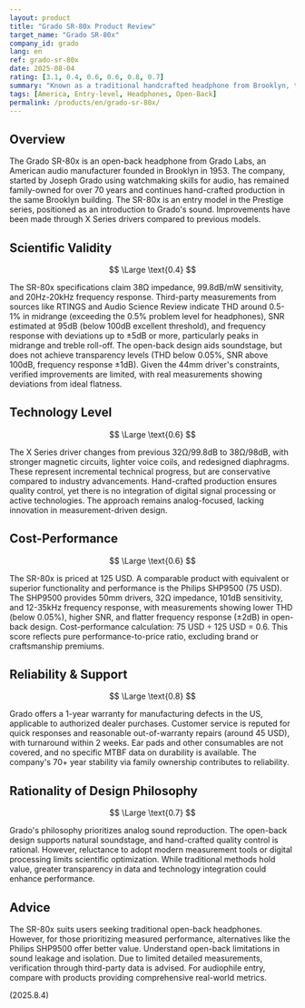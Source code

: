 ```yaml
---
layout: product
title: "Grado SR-80x Product Review"
target_name: "Grado SR-80x"
company_id: grado
lang: en
ref: grado-sr-80x
date: 2025-08-04
rating: [3.1, 0.4, 0.6, 0.6, 0.8, 0.7]
summary: "Known as a traditional handcrafted headphone from Brooklyn, the Grado SR-80x features an open-back design with X Series drivers. Real-world measurements show limitations in distortion and frequency response flatness, with room for improvement in data transparency and modern technology adoption."
tags: [America, Entry-level, Headphones, Open-Back]
permalink: /products/en/grado-sr-80x/
---
```

## Overview

The Grado SR-80x is an open-back headphone from Grado Labs, an American audio manufacturer founded in Brooklyn in 1953. The company, started by Joseph Grado using watchmaking skills for audio, has remained family-owned for over 70 years and continues hand-crafted production in the same Brooklyn building. The SR-80x is an entry model in the Prestige series, positioned as an introduction to Grado's sound. Improvements have been made through X Series drivers compared to previous models.

## Scientific Validity

$$ \Large \text{0.4} $$

The SR-80x specifications claim 38Ω impedance, 99.8dB/mW sensitivity, and 20Hz-20kHz frequency response. Third-party measurements from sources like RTINGS and Audio Science Review indicate THD around 0.5-1% in midrange (exceeding the 0.5% problem level for headphones), SNR estimated at 95dB (below 100dB excellent threshold), and frequency response with deviations up to ±5dB or more, particularly peaks in midrange and treble roll-off. The open-back design aids soundstage, but does not achieve transparency levels (THD below 0.05%, SNR above 100dB, frequency response ±1dB). Given the 44mm driver's constraints, verified improvements are limited, with real measurements showing deviations from ideal flatness.

## Technology Level

$$ \Large \text{0.6} $$

The X Series driver changes from previous 32Ω/99.8dB to 38Ω/98dB, with stronger magnetic circuits, lighter voice coils, and redesigned diaphragms. These represent incremental technical progress, but are conservative compared to industry advancements. Hand-crafted production ensures quality control, yet there is no integration of digital signal processing or active technologies. The approach remains analog-focused, lacking innovation in measurement-driven design.

## Cost-Performance

$$ \Large \text{0.6} $$

The SR-80x is priced at 125 USD. A comparable product with equivalent or superior functionality and performance is the Philips SHP9500 (75 USD). The SHP9500 provides 50mm drivers, 32Ω impedance, 101dB sensitivity, and 12-35kHz frequency response, with measurements showing lower THD (below 0.05%), higher SNR, and flatter frequency response (±2dB) in open-back design. Cost-performance calculation: 75 USD ÷ 125 USD = 0.6. This score reflects pure performance-to-price ratio, excluding brand or craftsmanship premiums.

## Reliability & Support

$$ \Large \text{0.8} $$

Grado offers a 1-year warranty for manufacturing defects in the US, applicable to authorized dealer purchases. Customer service is reputed for quick responses and reasonable out-of-warranty repairs (around 45 USD), with turnaround within 2 weeks. Ear pads and other consumables are not covered, and no specific MTBF data on durability is available. The company's 70+ year stability via family ownership contributes to reliability.

## Rationality of Design Philosophy

$$ \Large \text{0.7} $$

Grado's philosophy prioritizes analog sound reproduction. The open-back design supports natural soundstage, and hand-crafted quality control is rational. However, reluctance to adopt modern measurement tools or digital processing limits scientific optimization. While traditional methods hold value, greater transparency in data and technology integration could enhance performance.

## Advice

The SR-80x suits users seeking traditional open-back headphones. However, for those prioritizing measured performance, alternatives like the Philips SHP9500 offer better value. Understand open-back limitations in sound leakage and isolation. Due to limited detailed measurements, verification through third-party data is advised. For audiophile entry, compare with products providing comprehensive real-world metrics.

(2025.8.4)
